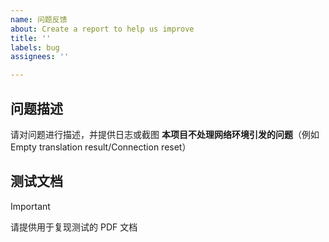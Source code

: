 ```yaml
---
name: 问题反馈
about: Create a report to help us improve
title: ''
labels: bug
assignees: ''

---
```


## 问题描述
请对问题进行描述，并提供日志或截图
**本项目不处理网络环境引发的问题**（例如 Empty translation result/Connection reset）

## 测试文档
> [!IMPORTANT]
> 请提供用于复现测试的 PDF 文档
